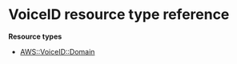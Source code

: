 # VoiceID resource type reference<a name="AWS_VoiceID"></a>

**Resource types**

- [AWS::VoiceID::Domain](aws-resource-voiceid-domain.md)
